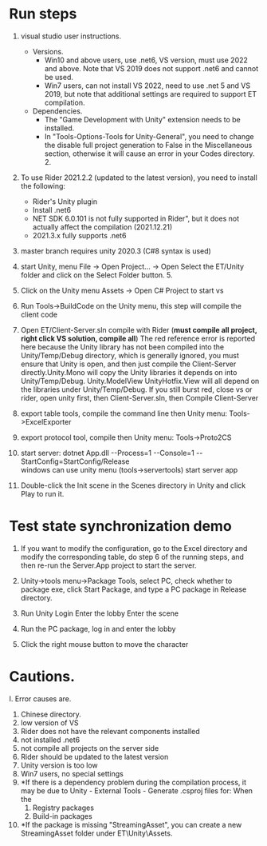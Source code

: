 # Run steps  
1. visual studio user instructions.
   - Versions.
      - Win10 and above users, use .net6, VS version, must use 2022 and above. Note that VS 2019 does not support .net6 and cannot be used.
      - Win7 users, can not install VS 2022, need to use .net 5 and VS 2019, but note that additional settings are required to support ET compilation.
   - Dependencies.
     - The "Game Development with Unity" extension needs to be installed.
     - In "Tools-Options-Tools for Unity-General", you need to change the disable full project generation to False in the Miscellaneous section, otherwise it will cause an error in your Codes directory. 2.

2. To use Rider 2021.2.2 (updated to the latest version), you need to install the following:
   - Rider's Unity plugin  
   - Install .net6  
   - NET SDK 6.0.101 is not fully supported in Rider", but it does not actually affect the compilation (2021.12.21)
   - 2021.3.x fully supports .net6

3. master branch requires unity 2020.3 (C#8 syntax is used)  

4. start Unity, menu File -> Open Project... -> Open Select the ET/Unity folder and click on the Select Folder button. 5.  

5. Click on the Unity menu Assets -> Open C# Project to start vs  

6. Run Tools->BuildCode on the Unity menu, this step will compile the client code  

7. Open ET/Client-Server.sln compile with Rider (**must compile all project, right click VS solution, compile all**)
   The red reference error is reported here because the Unity library has not been compiled into the Unity/Temp/Debug directory, 
   which is generally ignored, you must ensure that Unity is open, and then just compile the Client-Server directly.Unity.Mono will 
   copy the Unity libraries it depends on into Unity/Temp/Debug. Unity.ModelView UnityHotfix.View will all depend on the libraries 
   under Unity/Temp/Debug. If you still burst red, close vs or rider, open unity first, then Client-Server.sln, then Compile Client-Server  

8. export table tools, compile the command line then Unity menu: Tools->ExcelExporter  

9. export protocol tool, compile  then Unity menu: Tools->Proto2CS  

10. start server: dotnet App.dll --Process=1 --Console=1 --StartConfig=StartConfig/Release  
    windows can use unity menu (tools->servertools) start server app  

11.  Double-click the Init scene in the Scenes directory in Unity and click Play to run it.

# Test state synchronization demo
1. If you want to modify the configuration, go to the Excel directory and modify the corresponding table, do step 6 of the running steps, and then re-run the Server.App project to start the server.

2. Unity->tools menu->Package Tools, select PC, check whether to package exe, click Start Package, and type a PC package in Release directory.

3. Run Unity Login Enter the lobby Enter the scene

4. Run the PC package, log in and enter the lobby

5. Click the right mouse button to move the character

# Cautions.

I. Error causes are.  

1. Chinese directory.  
2. low version of VS
3. Rider does not have the relevant components installed
4. not installed .net6
5. not compile all projects on the server side
6. Rider should be updated to the latest version  
7. Unity version is too low
8. Win7 users, no special settings
9. *If there is a dependency problem during the compilation process, it may be due to Unity - External Tools - Generate .csproj files for:
   When the 
      1. Registry packages
      2. Build-in packages
10. *If the package is missing "StreamingAsset", you can create a new StreamingAsset folder under ET\Unity\Assets.



